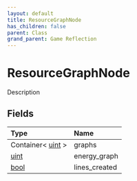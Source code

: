 ```yaml
---
layout: default
title: ResourceGraphNode
has_children: false
parent: Class
grand_parent: Game Reflection
---
```

# ResourceGraphNode
Description 

## Fields

| Type | Name |
|:----------|:--------------|
| Container< [uint](/riftbreaker-wiki/docs/game-reflection/components/uint/) > | graphs |
| [uint](/riftbreaker-wiki/docs/game-reflection/components/uint/) | energy_graph |
| [bool](/riftbreaker-wiki/docs/game-reflection/components/bool/) | lines_created |

